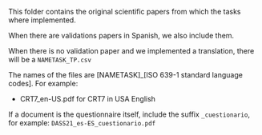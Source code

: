 This folder contains the original scientific papers from which the tasks where implemented.

When there are validations papers in Spanish, we also include them.

When there is no validation paper and we implemented a translation, there will be a `NAMETASK_TP.csv`

The names of the files are [NAMETASK]_[ISO 639-1 standard language codes]. For example:

- CRT7_en-US.pdf for CRT7 in USA English

If a document is the questionnaire itself, include the suffix `_cuestionario`, for example: `DASS21_es-ES_cuestionario.pdf`
